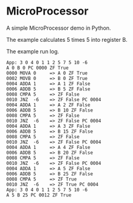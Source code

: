 # MicroProcessor
A simple MicroProcessor demo in Python.

The example calculates 5 times 5 into register B.

The example run log.

```
App: 3 0 4 0 1 1 2 5 7 5 10 -6
A 0 B 0 PC 0000 ZF True
0000 MOVA 0 	=> A 0 ZF True
0002 MOVB 0 	=> B 0 ZF True
0004 ADDA 1 	=> A 1 ZF False
0006 ADDB 5 	=> B 5 ZF False
0008 CMPA 5 	=> ZF False
0010 JNZ  -6 	=> ZF False PC 0004
0004 ADDA 1 	=> A 2 ZF False
0006 ADDB 5 	=> B 10 ZF False
0008 CMPA 5 	=> ZF False
0010 JNZ  -6 	=> ZF False PC 0004
0004 ADDA 1 	=> A 3 ZF False
0006 ADDB 5 	=> B 15 ZF False
0008 CMPA 5 	=> ZF False
0010 JNZ  -6 	=> ZF False PC 0004
0004 ADDA 1 	=> A 4 ZF False
0006 ADDB 5 	=> B 20 ZF False
0008 CMPA 5 	=> ZF False
0010 JNZ  -6 	=> ZF False PC 0004
0004 ADDA 1 	=> A 5 ZF False
0006 ADDB 5 	=> B 25 ZF False
0008 CMPA 5 	=> ZF True
0010 JNZ  -6 	=> ZF True PC 0004
App: 3 0 4 0 1 1 2 5 7 5 10 -6
A 5 B 25 PC 0012 ZF True
```
